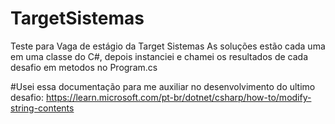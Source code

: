 # TargetSistemas
 Teste para Vaga de estágio da Target Sistemas
 As soluções estão cada uma em uma classe do C#, depois instanciei e  chamei os resultados de cada desafio em metodos no Program.cs
 
 
 #Usei essa documentação para me auxiliar no desenvolvimento do ultimo desafio:
https://learn.microsoft.com/pt-br/dotnet/csharp/how-to/modify-string-contents
